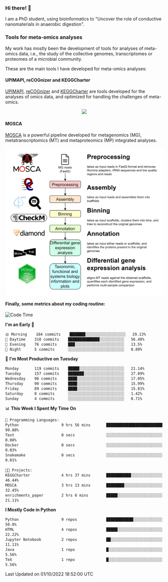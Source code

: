 ### Hi there! 👋

I am a PhD student, using bioinformatics to "Uncover the role of conductive nanomaterials in anaerobic digestion".

### Tools for meta-omics analyses

My work has mostly been the development of tools for analyses of meta-omics data, i.e., the study of the collective genomes, transcriptomes or proteomes of a microbial community.

These are the main tools I have developed for meta-omics analyses:

#### UPIMAPI, reCOGnizer and KEGGCharter

[UPIMAPI](https://github.com/iquasere/UPIMAPI), [reCOGnizer](https://github.com/iquasere/reCOGnizer) and [KEGGCharter](https://github.com/iquasere/KEGGCharter) are tools developed for the analyses of omics data, and optimized for handling the challenges of meta-omics.

<p align="center">
    <img src="assets/annotation_paper.png">
</p>

#### MOSCA

[MOSCA](https://github.com/iquasere/MOSCA) is a powerful pipeline developed for metagenomics (MG), metatranscriptomics (MT) and metaproteomics (MP) integrated analyses.

<p align="center">
    <img src="assets/mosca_workflow.png" align="center" width="700">
</p>


#### Finally, some metrics about my coding routine:

<!--START_SECTION:waka-->
![Code Time](http://img.shields.io/badge/Code%20Time-355%20hrs%2032%20mins-blue)

**I'm an Early 🐤** 

```text
🌞 Morning    164 commits    ███████░░░░░░░░░░░░░░░░░░   29.13% 
🌆 Daytime    318 commits    ██████████████░░░░░░░░░░░   56.48% 
🌃 Evening    76 commits     ███░░░░░░░░░░░░░░░░░░░░░░   13.5% 
🌙 Night      5 commits      ░░░░░░░░░░░░░░░░░░░░░░░░░   0.89%

```
📅 **I'm Most Productive on Tuesday** 

```text
Monday       119 commits    █████░░░░░░░░░░░░░░░░░░░░   21.14% 
Tuesday      157 commits    ███████░░░░░░░░░░░░░░░░░░   27.89% 
Wednesday    96 commits     ████░░░░░░░░░░░░░░░░░░░░░   17.05% 
Thursday     90 commits     ████░░░░░░░░░░░░░░░░░░░░░   15.99% 
Friday       89 commits     ████░░░░░░░░░░░░░░░░░░░░░   15.81% 
Saturday     8 commits      ░░░░░░░░░░░░░░░░░░░░░░░░░   1.42% 
Sunday       4 commits      ░░░░░░░░░░░░░░░░░░░░░░░░░   0.71%

```


📊 **This Week I Spent My Time On** 

```text
💬 Programming Languages: 
Python                   9 hrs 56 mins       █████████████████████████   99.88% 
Text                     0 secs              ░░░░░░░░░░░░░░░░░░░░░░░░░   0.08% 
Docker                   0 secs              ░░░░░░░░░░░░░░░░░░░░░░░░░   0.03% 
Snakemake                0 secs              ░░░░░░░░░░░░░░░░░░░░░░░░░   0.01%

🐱‍💻 Projects: 
KEGGCharter              4 hrs 37 mins       ███████████░░░░░░░░░░░░░░   46.44% 
MOSCA                    3 hrs 13 mins       ████████░░░░░░░░░░░░░░░░░   32.45% 
enrichments_paper        2 hrs 6 mins        █████░░░░░░░░░░░░░░░░░░░░   21.11%

```

**I Mostly Code in Python** 

```text
Python                   9 repos             ████████████░░░░░░░░░░░░░   50.0% 
HTML                     4 repos             █████░░░░░░░░░░░░░░░░░░░░   22.22% 
Jupyter Notebook         2 repos             ██░░░░░░░░░░░░░░░░░░░░░░░   11.11% 
Java                     1 repo              █░░░░░░░░░░░░░░░░░░░░░░░░   5.56% 
TeX                      1 repo              █░░░░░░░░░░░░░░░░░░░░░░░░   5.56%

```



 Last Updated on 01/10/2022 18:52:00 UTC
<!--END_SECTION:waka-->
